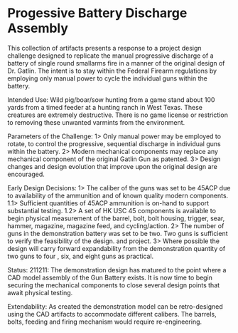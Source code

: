 # Progessive Battery Discharge Assembly


This collection of artifacts presents a response to a project design challenge designed to replicate the manual progressive discharge of a battery of single round smallarms fire in a manner of the original design of Dr. Gatlin.  The intent is to stay within the Federal Firearm regulations by employing only manual power to cycle the individual guns within the battery.


Intended Use:
Wild pig/boar/sow hunting from a game stand about 100 yards from a timed feeder at a hunting ranch  in West Texas.  These creatures are extremely destructive.  There is no game license or restriction to removing these unwanted varmints from the environment.  


Parameters of the Challenge:
1> Only manual power may be  employed to rotate, to control the progressive, sequential discharge in individual guns within the battery.
2> Modern mechanical components may replace any mechanical component of the original Gatlin Gun as patented.
3> Design changes and design evolution that improve upon the original design are encouraged.



Early Design Decisions:
1> The caliber of the guns was set to be 45ACP due to availability of the ammunition and of known quality modern components.
1.1> Sufficient quantities of 45ACP ammunition is on-hand to support substantial testing.
1.2> A set of HK USC 45 components is available to begin physical measurement of the barrel, bolt, bolt housing, trigger, sear, hammer, magazine, magazine feed, and cycling/action.
2> The number of guns in the demonstration battery was set to be two.  Two guns is sufficient to verify the feasibility of the design. and project.
3> Where possible the design will carry forward expandability from the demonstration quantity of two guns to four , six, and eight guns as practical.




Status:
211211: The demonstration design has matured to the point where a CAD model assembly of the Gun Battery exists.   It is now time to begin securing the mechanical components to close several design points that await physical testing.


Extendability:
As created the demonstration model can be retro-designed using the CAD artifacts to accommodate different calibers.  The barrels, bolts, feeding and firing mechanism would require re-engineering.




